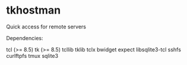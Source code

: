 tkhostman
=========

Quick access for remote servers

Dependencies:

tcl (>= 8.5) tk (>= 8.5) tcllib tklib tclx bwidget expect libsqlite3-tcl sshfs curlftpfs tmux sqlite3
